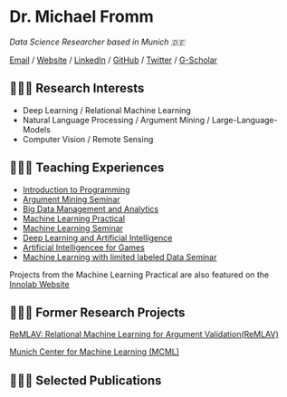 # Dr. Michael Fromm

_Data Science Researcher based in Munich 🇩🇪_ <br>

[Email](mailto:fromm@dbs.ifi.lmu.de) / [Website](https://fromm-m.github.io/fromm/) / [LinkedIn](https://www.linkedin.com/in/michael-fromm-a2069772/) / [GitHub](https://github.com/fromm-m) / [Twitter](https://twitter.com/carolstran/) / [G-Scholar](https://scholar.google.de/citations?hl=de&amp;user=NL5yVhYAAAAJ)

## 👩🏼‍💻 Research Interests <br>
- Deep Learning / Relational Machine Learning
- Natural Language Processing / Argument Mining / Large-Language-Models
- Computer Vision / Remote Sensing

## 👩🏼‍💻 Teaching Experiences <br>
- [Introduction to Programming](http://www.dbs.ifi.lmu.de/cms/studium_lehre/lehre_bachelor/eip1819/index.html)
- [Argument Mining Seminar](https://www.dbs.ifi.lmu.de/cms/studium_lehre/lehre_bachelor/bscseminar22/index.html)
- [Big Data Management and Analytics](https://www.dbs.ifi.lmu.de/cms/studium_lehre/lehre_master/bigdata2122/index.html)
- [Machine Learning Practical](https://www.dbs.ifi.lmu.de/cms/studium_lehre/lehre_master/pbds21/index.html)
- [Machine Learning Seminar](http://www.dbs.ifi.lmu.de/cms/studium_lehre/lehre_master/semrecent19/index.html)
- [Deep Learning and Artificial Intelligence](https://www.dbs.ifi.lmu.de/cms/studium_lehre/lehre_master/deep2021/index.html)
- [Artificial Intelligencee for Games](https://www.dbs.ifi.lmu.de/cms/studium_lehre/lehre_master/art21/index.html)
- [Machine Learning with limited labeled Data Seminar](https://www.dbs.ifi.lmu.de/cms/studium_lehre/lehre_master/semrecent2223/index.html)

Projects from the Machine Learning Practical are also featured on the [Innolab Website](https://innolab.ifi.lmu.de)

## 👩🏼‍💻 Former Research Projects
[ReMLAV: Relational Machine Learning for Argument Validation(ReMLAV)](http://ratio.sc.cit-ec.uni-bielefeld.de/projects/remlav/)

[Munich Center for Machine Learning (MCML)](https://mcml.ai/)

## 👩🏼‍💻 Selected Publications
